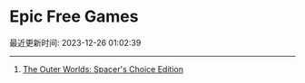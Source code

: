 # Epic Free Games

最近更新时间: 2023-12-26 01:02:39

--- 
1. [The Outer Worlds: Spacer's Choice Edition](https://store.epicgames.com/en-US/p/the-outer-worlds-spacers-choice-edition) 
